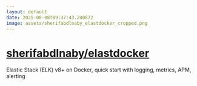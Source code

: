 ```yaml
---
layout: default
date: 2025-08-08T09:37:43.240872
image: assets/sherifabdlnaby_elastdocker_cropped.png
---
```


# [sherifabdlnaby/elastdocker](https://github.com/sherifabdlnaby/elastdocker)

Elastic Stack (ELK) v8+ on Docker, quick start with logging, metrics, APM, alerting
